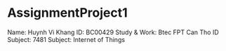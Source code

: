 # AssignmentProject1
Name: Huynh Vi Khang
ID: BC00429
Study & Work: Btec FPT Can Tho
ID Subject: 7481
Subject: Internet of Things
